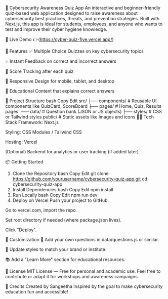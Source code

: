 🔐 Cybersecurity Awareness Quiz App
An interactive and beginner-friendly quiz-based web application designed to raise awareness about cybersecurity best practices, threats, and prevention strategies. Built with Next.js, this app is ideal for students, employees, and anyone who wants to test and improve their cyber hygiene knowledge.

<!-- Replace this path if needed -->

🚀 Live Demo
👉(https://cyber-quiz-five.vercel.app/)


🎯 Features
✅ Multiple Choice Quizzes on key cybersecurity topics

💡 Instant Feedback on correct and incorrect answers

🧠 Score Tracking after each quiz

📱 Responsive Design for mobile, tablet, and desktop

🔐 Educational Content that explains correct answers

📁 Project Structure
bash
Copy
Edit
src/
├── components/       # Reusable UI components like QuizCard, ScoreBoard
├── pages/            # Home, Quiz, Results pages
├── data/             # Question bank (JSON or JS objects)
├── styles/           # CSS or Tailwind styles
public/               # Static assets like images and icons
🧑‍💻 Tech Stack
Framework: Next.js

Styling: CSS Modules / Tailwind CSS

Hosting: Vercel

(Optional) Backend for analytics or user tracking (if added later)

📦 Getting Started
1. Clone the Repository
bash
Copy
Edit
git clone https://github.com/yourusername/cybersecurity-quiz-app.git
cd cybersecurity-quiz-app
2. Install Dependencies
bash
Copy
Edit
npm install
3. Run Locally
bash
Copy
Edit
npm run dev
4. Deploy on Vercel
Push your project to GitHub.

Go to vercel.com, import the repo.

Set root directory if needed (where package.json lives).

Click "Deploy".

📌 Customization
📝 Add your own questions in data/questions.js or similar.

🎨 Update styles to match your brand or institute.

📚 Add a "Learn More" section for educational resources.

📄 License
MIT License — Free for personal and academic use.
Feel free to contribute or adapt it for workshops and awareness campaigns.

🙌 Credits
Created by Sangeetha
Inspired by the goal to make cybersecurity education fun and accessible!
